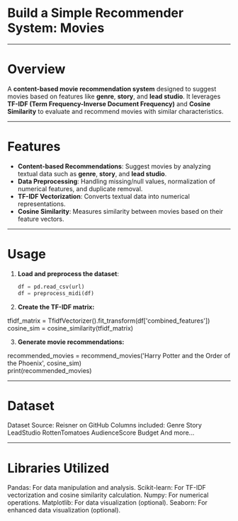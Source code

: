 # **Build a Simple Recommender System: Movies**

---

# **Overview**  
A **content-based movie recommendation system** designed to suggest movies based on features like **genre**, **story**, and **lead studio**. It leverages **TF-IDF (Term Frequency-Inverse Document Frequency)** and **Cosine Similarity** to evaluate and recommend movies with similar characteristics.

---

# **Features**  
- **Content-based Recommendations**: Suggest movies by analyzing textual data such as **genre**, **story**, and **lead studio**.  
- **Data Preprocessing**: Handling missing/null values, normalization of numerical features, and duplicate removal.  
- **TF-IDF Vectorization**: Converts textual data into numerical representations.  
- **Cosine Similarity**: Measures similarity between movies based on their feature vectors.  

---

# **Usage**  

1. **Load and preprocess the dataset**:  
   ```python  
   df = pd.read_csv(url)  
   df = preprocess_midi(df)  


2. **Create the TF-IDF matrix:**

tfidf_matrix = TfidfVectorizer().fit_transform(df['combined_features'])  
cosine_sim = cosine_similarity(tfidf_matrix)  

3. **Generate movie recommendations:**

recommended_movies = recommend_movies('Harry Potter and the Order of the Phoenix', cosine_sim)  
print(recommended_movies)  

---

# **Dataset**

Dataset Source: Reisner on GitHub
Columns included:
Genre
Story
LeadStudio
RottenTomatoes
AudienceScore
Budget
And more...

---

# **Libraries Utilized**

Pandas: For data manipulation and analysis.
Scikit-learn: For TF-IDF vectorization and cosine similarity calculation.
Numpy: For numerical operations.
Matplotlib: For data visualization (optional).
Seaborn: For enhanced data visualization (optional).




